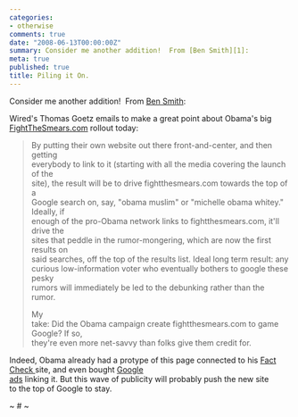 ```yaml
---
categories:
- otherwise
comments: true
date: "2008-06-13T00:00:00Z"
summary: Consider me another addition!  From [Ben Smith][1]: 
meta: true
published: true
title: Piling it On.
---
```


Consider me another addition!  From [Ben Smith][1]:  

 [1]: http://www.politico.com/blogs/bensmith/0608/Fighting_smears_gaming_Google.html

Wired's Thomas Goetz emails to make a great point about Obama's big [FightTheSmears.com][2] rollout today: 

 [2]: http://www.fightthesmears.com

> By putting their own website out there front-and-center, and then getting  
> everybody to link to it (starting with all the media covering the launch of the  
> site), the result will be to drive fightthesmears.com towards the top of a  
> Google search on, say, "obama muslim" or "michelle obama whitey." Ideally, if  
> enough of the pro-Obama network links to fightthesmears.com, it'll drive the  
> sites that peddle in the rumor-mongering, which are now the first results on  
> said searches, off the top of the results list. Ideal long term result: any  
> curious low-information voter who eventually bothers to google these pesky  
> rumors will immediately be led to the debunking rather than the rumor.
> 
> My  
> take: Did the Obama campaign create fightthesmears.com to game Google? If so,  
> they're even more net-savvy than folks give them credit for.

Indeed, Obama already had a protype of this page connected to his [Fact Check ][3]site, and even bought [Google  
ads][4] linking it. But this wave of publicity will probably push the new site  
to the top of Google to stay.

 [3]: http://factcheck.barackobama.com
 [4]: http://www.politico.com/blogs/bensmith/0108/An_antirumor_Google_ad.html

~ # ~